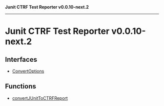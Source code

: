 **Junit CTRF Test Reporter v0.0.10-next.2**

***

# Junit CTRF Test Reporter v0.0.10-next.2

## Interfaces

- [ConvertOptions](interfaces/ConvertOptions.md)

## Functions

- [convertJUnitToCTRFReport](functions/convertJUnitToCTRFReport.md)
